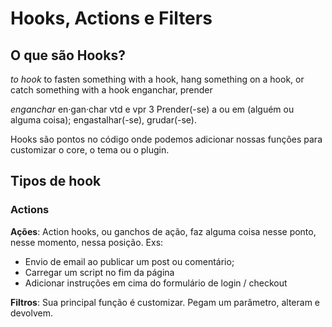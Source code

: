 Hooks, Actions e Filters
========================

## O que são Hooks?

_to hook_
	to fasten something with a hook, hang something on a hook, or catch something with a hook
	enganchar, prender

_enganchar_
	en·gan·char
	vtd e vpr
	3 Prender(-se) a ou em (alguém ou alguma coisa); engastalhar(-se), grudar(-se).

Hooks são pontos no código onde podemos adicionar nossas funções para customizar o core, o tema ou o plugin.

## Tipos de hook

### Actions

__Ações__: Action hooks, ou ganchos de ação, faz alguma coisa nesse ponto, nesse momento, nessa posição. Exs:
* Envio de email ao publicar um post ou comentário;
* Carregar um script no fim da página
* Adicionar instruções em cima do formulário de login / checkout

__Filtros__: Sua principal função é customizar. Pegam um parâmetro, alteram e devolvem.

